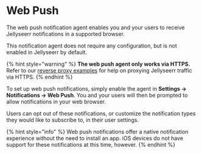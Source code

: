 # Web Push

The web push notification agent enables you and your users to receive Jellyseerr notifications in a supported browser.

This notification agent does not require any configuration, but is not enabled in Jellyseerr by default.

{% hint style="warning" %}
**The web push agent only works via HTTPS.** Refer to our [reverse proxy examples](../../extending-overseerr/reverse-proxy.md) for help on proxying Jellyseerr traffic via HTTPS.
{% endhint %}

To set up web push notifications, simply enable the agent in **Settings &rarr; Notifications &rarr; Web Push**. You and your users will then be prompted to allow notifications in your web browser.

Users can opt out of these notifications, or customize the notification types they would like to subscribe to, in their user settings.

{% hint style="info" %}
Web push notifications offer a native notification experience without the need to install an app. iOS devices do not have support for these notifications at this time, however.
{% endhint %}
